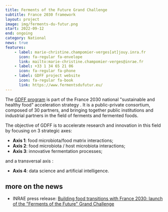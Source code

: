 ```yaml
---
title: Ferments of the Future Grand Challenge
subtitle: France 2030 framework
layout: project
image: img/ferments-du-futur.png
start: 2022-09-12
end: ongoing
category: National
news: true
features:
    - label: marie-christine.champomier-verges[at]jouy.inra.fr
      icon: fa-regular fa-envelope
      link: mailto:marie-christine.champomier-verges@inrae.fr
    - label: +33 1 34 65 21 06
      icon: fa-regular fa-phone
    - label: GDFF project website
      icon: fa-regular fa-book
      link: https://www.fermentsdufutur.eu/
---
```


The [GDFF program](https://www.fermentsdufutur.eu/) is part of the France 2030 national "sustainable and healthy food" acceleration strategy . It is a public-private consortium, composed of 30 partners, and bringing together public institutions and industrial partners in the field of ferments and fermented foods.

The objective of GDFF is to accelerate research and innovation in this field by focusing on 3 strategic axes:

- **Axis 1**: food microbiota/food matrix interactions;
- **Axis 2**: food microbiota / host microbiota interactions;
- **Axis 3**: innovative fermentation processes;

and a transversal axis :

- **Axis 4**: data science and artificial intelligence.

## more on the news
- INRAE press release: [Building food transitions with France 2030: launch of the "Ferments of the Future" Grand Challenge](https://www.inrae.fr/en/news/building-food-transitions-france-2030-launch-ferments-future-grand-challenge)


